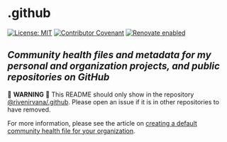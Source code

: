 # .github

[![License: MIT](https://img.shields.io/badge/License-MIT-yellow.svg)](https://opensource.org/licenses/MIT)
[![Contributor Covenant](https://img.shields.io/badge/Contributor%20Covenant-v2.0%20adopted-ff69b4.svg)](CODE_OF_CONDUCT.md)
[![Renovate enabled](https://img.shields.io/badge/renovate-enabled-brightgreen.svg)](https://renovatebot.com/)

## *Community health files and metadata for my personal and organization projects, and public repositories on GitHub*

:rotating_light: **WARNING** :rotating_light: This README should only show in the repository [@rivenirvana/.github](https://github.com/rivenirvana/.github). Please open an issue if it is in other repositories to have removed.

For more information, please see the article on [creating a default community health file for your organization](https://help.github.com/en/articles/creating-a-default-community-health-file-for-your-organization).
